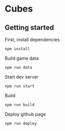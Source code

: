 # Cubes

## Getting started

First, install dependencies

`npm install`

Build game data

`npm run data`

Start dev server

`npm run start`

Build

`npm run build`

Deploy github page

`npm run deploy`
